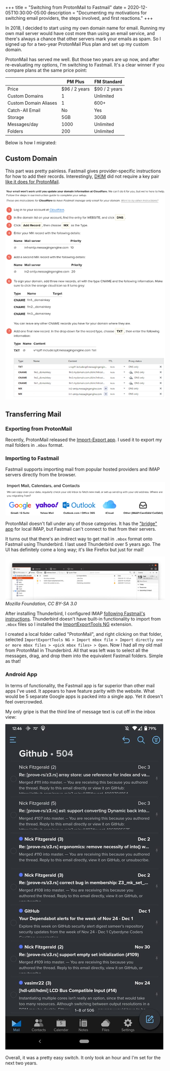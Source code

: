 +++
title = "Switching from ProtonMail to Fastmail"
date = 2020-12-05T10:30:00-05:00
description = "Documenting my motivations for switching email providers, the steps involved, and first reactions."
+++

In 2018, I decided to start using my own domain name for email.
Running my own mail server would have cost more than using an email service, and there's always a chance that other servers mark your emails as spam. So I signed up for a two-year ProtonMail Plus plan and set up my custom domain.

ProtonMail has served me well. But those two years are up now, and after re-evaluating my options, I'm switching to Fastmail. It's a clear winner if you compare plans at the same price point:

|         | PM Plus | FM Standard |
|---------|---------|-------------|
|Price|$96 / 2 years|$90 / 2 years|
|Custom Domains|1|Unlimited|
|Custom Domain Aliases|1|600+|
|Catch-All Email|No|Yes|
|Storage|5GB|30GB|
|Messages/day|1000|Unlimited|
|Folders|200|Unlimited|

Below is how I migrated:

## Custom Domain

This part was pretty painless. Fastmail gives provider-specific instructions for how to add their records. Interestingly, [DKIM](https://en.wikipedia.org/wiki/DomainKeys_Identified_Mail) did not require a key pair [like it does for ProtonMail](https://protonmail.com/blog/dkim-key-management/).

![Instructions for custom domain registration](cf.png)

## Transferring Mail

### Exporting from ProtonMail

Recently, ProtonMail released the [Import-Export app](https://protonmail.com/blog/import-export-app-release/). I used it to export my mail folders in `.mbox` format.

### Importing to Fastmail

Fastmail supports importing mail from popular hosted providers and IMAP servers directly from the browser.

![Instructions for importing mail](import.png)

ProtonMail doesn't fall under any of those categories. It has the ["bridge" app](https://protonmail.com/bridge/) for local IMAP, but Fastmail can't connect to that from their servers.

It turns out that there's an indirect way to get mail in `.mbox` format onto Fastmail using Thunderbird. I last used Thunderbird over 5 years ago. The UI has definitely come a long way; it's like Firefox but just for mail!

![Thunderbird UI](thunderbird-screenshot-linux.png)
*Mozilla Foundation, CC BY-SA 3.0*

After installing Thunderbird, I configured IMAP [following Fastmail's instructions](https://www.fastmail.com/help/clients/thunderbird.html). Thunderbird doesn't have built-in functionality to import from `.mbox` files so I installed the [ImportExportTools NG](https://addons.thunderbird.net/en-US/thunderbird/addon/importexporttools-ng/?src=search) extension.

I created a local folder called "ProtonMail", and right clicking on that folder, selected `ImportExportTools NG > Import mbox file > Import directly one or more mbox files > <pick mbox files> > Open`. Now I had all my old mail from ProtonMail in Thunderbird. All that was left was to select all the messages, drag, and drop them into the equivalent Fastmail folders. Simple as that!

### Android App

In terms of functionality, the Fastmail app is far superior than other mail apps I've used. It appears to have feature parity with the website. What would be 5 separate Google apps is packed into a single app. Yet it doesn't feel overcrowded.

My only gripe is that the third line of message text is cut off in the inbox view:

![Android App screenshot](app.jpg)


Overall, it was a pretty easy switch. It only took an hour and I'm set for the next two years.